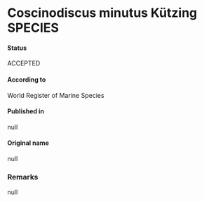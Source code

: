 Coscinodiscus minutus Kützing SPECIES
=======

#### Status
ACCEPTED

#### According to
World Register of Marine Species

#### Published in
null

#### Original name
null

### Remarks
null